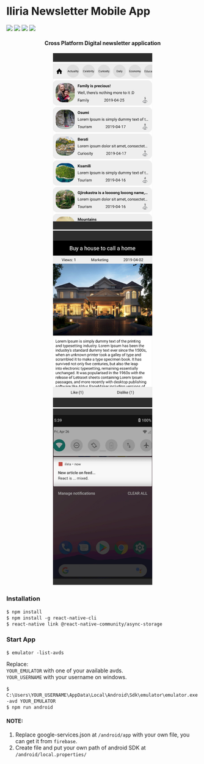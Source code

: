 # Iliria Newsletter Mobile App

<a href="https://github.com/jajosheni/newsletter-server"><img src="https://img.shields.io/badge/server-part-68a063.svg"/></a>
<img src="https://img.shields.io/badge/react-native-61dbfb.svg"/>
<img src="https://img.shields.io/badge/react-JS-ff00ff.svg"/>
<img src="https://img.shields.io/badge/fire-base-FBCB02.svg"/>

<h4 align="center">Cross Platform Digital newsletter application</h4>
<p align="center">
	<img width="260px" src="./scr/scr1.jpg"/><img width="260px" src="./scr/scr2.jpg"/><img width="260px" src="./scr/scr3.jpg"/>
</p>

### Installation

```console
$ npm install
$ npm install -g react-native-cli
$ react-native link @react-native-community/async-storage
```
### Start App
```console
$ emulator -list-avds
```
  Replace:<br/>
  `YOUR_EMULATOR` with one of your available avds.<br/>
  `YOUR_USERNAME` with your username on windows.
```console
$ C:\Users\YOUR_USERNAME\AppData\Local\Android\Sdk\emulator\emulator.exe -avd YOUR_EMULATOR
$ npm run android
```

#### NOTE:
  1. Replace google-services.json at `/android/app`
  with your own file, you can get it from `firebase`.
  2. Create file and put your own path of android SDK at `/android/local.properties/`

